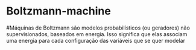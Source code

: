 # Boltzmann-machine

#Máquinas de Boltzmann são modelos probabilísticos (ou geradores) não supervisionados, baseados em energia. Isso significa que elas associam uma energia para cada configuração das variáveis que se quer modelar
